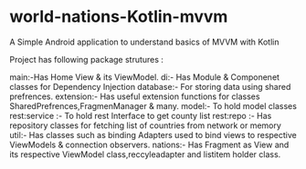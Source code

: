 # world-nations-Kotlin-mvvm
A Simple Android application to understand basics of MVVM with Kotlin

Project has following package strutures :

main:-Has Home View & its ViewModel.
di:- Has Module & Componenet classes for Dependency Injection
database:- For storing data using shared prefrences.
extension:- Has useful extension functions for  classes SharedPrefrences,FragmenManager & many.
model:- To hold model classes
rest:service :- To hold rest Interface to get county list
rest:repo :- Has repository classes for fetching list of countries from network or memory
util:- Has classes such as binding Adapters used to bind views to respective ViewModels & connection observers.
nations:- Has Fragment as View and its respective ViewModel class,reccyleadapter and listitem holder class.


